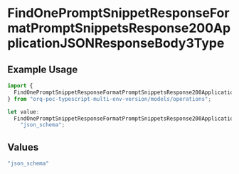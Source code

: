 # FindOnePromptSnippetResponseFormatPromptSnippetsResponse200ApplicationJSONResponseBody3Type

## Example Usage

```typescript
import {
  FindOnePromptSnippetResponseFormatPromptSnippetsResponse200ApplicationJSONResponseBody3Type,
} from "orq-poc-typescript-multi-env-version/models/operations";

let value:
  FindOnePromptSnippetResponseFormatPromptSnippetsResponse200ApplicationJSONResponseBody3Type =
    "json_schema";
```

## Values

```typescript
"json_schema"
```